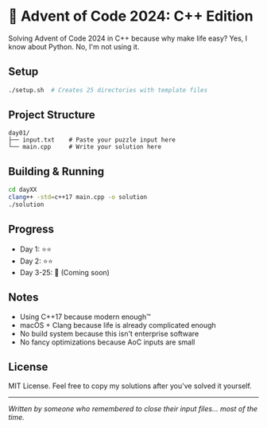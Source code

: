 # 🎄 Advent of Code 2024: C++ Edition

Solving Advent of Code 2024 in C++ because why make life easy? Yes, I know about Python. No, I'm not using it.

## Setup

```bash
./setup.sh  # Creates 25 directories with template files
```

## Project Structure
```
day01/
├── input.txt    # Paste your puzzle input here
└── main.cpp     # Write your solution here
```

## Building & Running

```bash
cd dayXX
clang++ -std=c++17 main.cpp -o solution
./solution
```

## Progress

- Day 1: ⭐⭐ 
- Day 2: ⭐⭐
- Day 3-25: 🎄 (Coming soon)

## Notes

- Using C++17 because modern enough™
- macOS + Clang because life is already complicated enough
- No build system because this isn't enterprise software
- No fancy optimizations because AoC inputs are small

## License

MIT License. Feel free to copy my solutions after you've solved it yourself. 

---

*Written by someone who remembered to close their input files... most of the time.*
